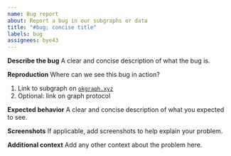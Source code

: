 ```yaml
---
name: Bug report
about: Report a bug in our subgraphs or data
title: "#bug; concise title"
labels: bug
assignees: bye43
---
```


**Describe the bug**
A clear and concise description of what the bug is.

**Reproduction**
Where can we see this bug in action?

1. Link to subgraph on [`okgraph.xyz`](https://okgraph.xyz/)
2. Optional: link on graph protocol

**Expected behavior**
A clear and concise description of what you expected to see.

**Screenshots**
If applicable, add screenshots to help explain your problem.

**Additional context**
Add any other context about the problem here.
